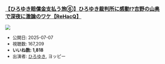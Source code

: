 ### [【ひろゆき賠償金支払う旅⑥】ひろゆき裁判所に感動!?吉野の山奥で深夜に激論のワケ【ReHacQ】](https://www.youtube.com/watch?v=VHnFwN5LBh4)
[![](https://img.youtube.com/vi/VHnFwN5LBh4/sddefault.jpg)](https://www.youtube.com/watch?v=VHnFwN5LBh4)
-   公開日: 2025-07-07
-   視聴数: 167,209
-   **いいね数: 1,818**
-   出演者: [ひろゆき](/rehacq_fan/people/ひろゆき "wikilink"), ヨッピー
